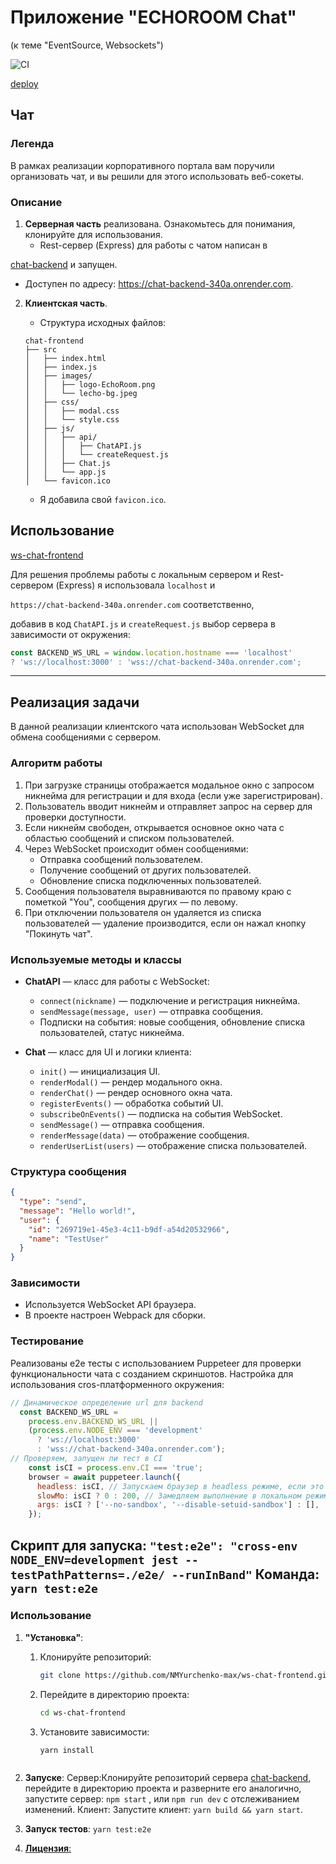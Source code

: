 # Приложение "ECHOROOM Chat"
(к теме "EventSource, Websockets")

![CI](https://github.com/NMYurchenko-max/ws-chat-frontend/actions/workflows/web.yml/badge.svg)

[deploy](https://nmyurchenko-max.github.io/ws-chat-frontend/)

## Чат

### Легенда
В рамках реализации корпоративного портала вам поручили организовать чат, и вы решили для этого использовать веб-сокеты.

### Описание
1. **Серверная часть** реализована. Ознакомьтесь для понимания, клонируйте для использования.
   - Rest-сервер (Express) для работы с чатом написан в 
  
  [chat-backend](https://github.com/NMYurchenko-max/chat-backend.git) и запущен.

   - Доступен по адресу: https://chat-backend-340a.onrender.com.

2. **Клиентская часть**.
   - Структура исходных файлов:
   ```plaintext
   chat-frontend
   ├── src
   │   ├── index.html
   │   ├── index.js
   │   ├── images/
   │   │   ├── logo-EchoRoom.png
   │   │   └── lecho-bg.jpeg
   │   ├── css/
   │   │   ├── modal.css
   │   │   └── style.css
   │   ├── js/
   │   │   ├── api/
   │   │   │   ├── ChatAPI.js
   │   │   │   └── createRequest.js
   │   │   ├── Chat.js
   │   │   └── app.js
   │   └── favicon.ico
   ```

   - Я добавила свой `favicon.ico`.

## Использование
[ws-chat-frontend](https://github.com/NMYurchenko-max/ws-chat-frontend.git)

Для решения проблемы работы с локальным сервером и Rest-сервером (Express) я использовала `localhost` и

 `https://chat-backend-340a.onrender.com` соответственно, 
 
 добавив в код `ChatAPI.js` и `createRequest.js` выбор сервера в зависимости от окружения:

```javascript
const BACKEND_WS_URL = window.location.hostname === 'localhost' 
? 'ws://localhost:3000' : 'wss://chat-backend-340a.onrender.com';
```

---

## Реализация задачи
В данной реализации клиентского чата использован WebSocket для обмена сообщениями с сервером.

### Алгоритм работы
1. При загрузке страницы отображается модальное окно с запросом никнейма для регистрации и для входа (если уже зарегистрирован).
2. Пользователь вводит никнейм и отправляет запрос на сервер для проверки доступности.
3. Если никнейм свободен, открывается основное окно чата с областью сообщений и списком пользователей.
4. Через WebSocket происходит обмен сообщениями:
   - Отправка сообщений пользователем.
   - Получение сообщений от других пользователей.
   - Обновление списка подключенных пользователей.
5. Сообщения пользователя выравниваются по правому краю с пометкой "You", сообщения других — по левому.
6. При отключении пользователя он удаляется из списка пользователей — удаление производится, если он нажал кнопку "Покинуть чат".

### Используемые методы и классы
- **ChatAPI** — класс для работы с WebSocket:
  - `connect(nickname)` — подключение и регистрация никнейма.
  - `sendMessage(message, user)` — отправка сообщения.
  - Подписки на события: новые сообщения, обновление списка пользователей, статус никнейма.
  
- **Chat** — класс для UI и логики клиента:
  - `init()` — инициализация UI.
  - `renderModal()` — рендер модального окна.
  - `renderChat()` — рендер основного окна чата.
  - `registerEvents()` — обработка событий UI.
  - `subscribeOnEvents()` — подписка на события WebSocket.
  - `sendMessage()` — отправка сообщения.
  - `renderMessage(data)` — отображение сообщения.
  - `renderUserList(users)` — отображение списка пользователей.

### Структура сообщения
```json
{
  "type": "send",
  "message": "Hello world!",
  "user": {
    "id": "269719e1-45e3-4c11-b9df-a54d20532966",
    "name": "TestUser"
  }
}
```

### Зависимости
- Используется WebSocket API браузера.
- В проекте настроен Webpack для сборки.

### Тестирование
Реализованы e2e тесты с использованием Puppeteer для проверки функциональности чата с созданием скриншотов.
Настройка для использования cros-платформенного окружения:
```js
// Динамическое определение url для backend
  const BACKEND_WS_URL =
    process.env.BACKEND_WS_URL ||
    (process.env.NODE_ENV === 'development'
      ? 'ws://localhost:3000'
      : 'wss://chat-backend-340a.onrender.com');
// Проверяем, запущен ли тест в CI
    const isCI = process.env.CI === 'true';
    browser = await puppeteer.launch({
      headless: isCI, // Запускаем браузер в headless режиме, если это CI
      slowMo: isCI ? 0 : 200, // Замедляем выполнение в локальном режиме
      args: isCI ? ['--no-sandbox', '--disable-setuid-sandbox'] : [],
    });
```

Скрипт для запуска:
`"test:e2e": "cross-env NODE_ENV=development jest --testPathPatterns=./e2e/ --runInBand"`
Команда:
`yarn test:e2e`
---

### Использование
1. **"Установка"**:

   1. Клонируйте репозиторий:
      ```bash
      git clone https://github.com/NMYurchenko-max/ws-chat-frontend.git
      ```
   2. Перейдите в директорию проекта:
      ```bash
      cd ws-chat-frontend
      ```
   3. Установите зависимости:
      ```bash
      yarn install
      ```
   ```

2. **Запуске**: 
  Сервер:Клонируйте репозиторий cервера
  [chat-backend](https://github.com/NMYurchenko-max/chat-backend.git), перейдите в директорию проекта и разверните его аналогично, запустите сервер:
  `npm start` , или `npm run dev` с отслеживанием изменений.
  Клиент: Запустите клиент: `yarn build && yarn start`. 
  
3. **Запуск тестов**: 
   `yarn test:e2e`

4. [**Лицензия**:](./LICENSE)
